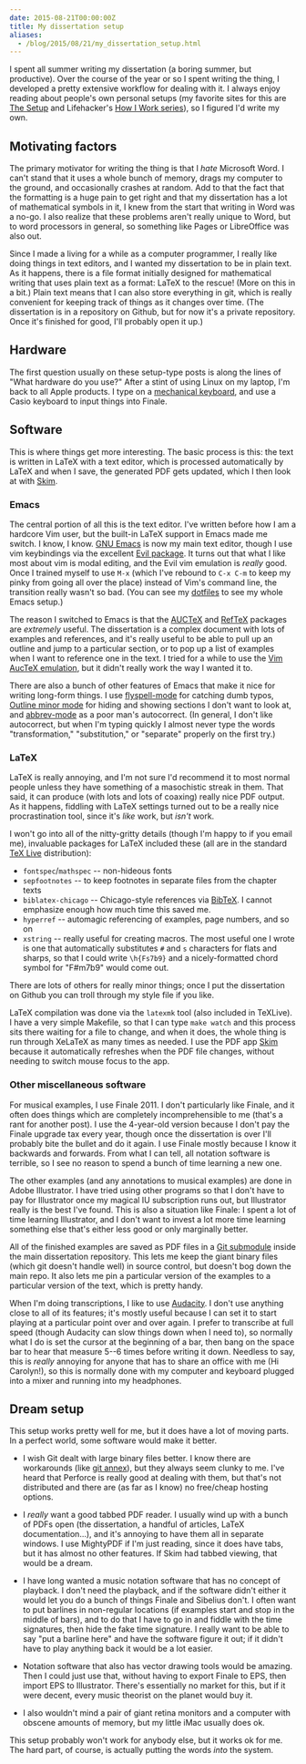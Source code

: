 ```yaml
---
date: 2015-08-21T00:00:00Z
title: My dissertation setup
aliases:
  - /blog/2015/08/21/my_dissertation_setup.html
---
```


I spent all summer writing my dissertation (a boring summer, but productive).
Over the course of the year or so I spent writing the thing, I developed a
pretty extensive workflow for dealing with it. I always enjoy reading about
people's own personal setups (my favorite sites for this are
[The Setup](usesthis.com) and Lifehacker's
[How I Work series](http://lifehacker.com/tag/how-i-work)), so I figured I'd
write my own.

<!--more-->

## Motivating factors

The primary motivator for writing the thing is that I *hate* Microsoft Word.
I can't stand that it uses a whole bunch of memory, drags my computer to the
ground, and occasionally crashes at random. Add to that the fact that the
formatting is a huge pain to get right and that my dissertation has a lot of
mathematical symbols in it, I knew from the start that writing in Word was a
no-go. I also realize that these problems aren't really unique to Word, but to
word processors in general, so something like Pages or LibreOffice was also
out.

Since I made a living for a while as a computer programmer, I really like
doing things in text editors, and I wanted my dissertation to be in plain
text. As it happens, there is a file format initially designed for
mathematical writing that uses plain text as a format: LaTeX to the rescue!
(More on this in a bit.) Plain text means that I can also store everything in
git, which is really convenient for keeping track of things as it changes over
time. (The dissertation is in a repository on Github, but for now it's a
private repository. Once it's finished for good, I'll probably open it up.)

## Hardware

The first question usually on these setup-type posts is along the lines of
"What hardware do you use?" After a stint of using Linux on my laptop, I'm
back to all Apple products. I type on a
[mechanical keyboard](/blog/2013/09/18/tactility_of_typing.html), and use a
Casio keyboard to input things into Finale.

## Software

This is where things get more interesting. The basic process is this: the text
is written in LaTeX with a text editor, which is processed automatically by
LaTeX and when I save, the generated PDF gets updated, which I then look at
with [Skim](http://skim-app.sourceforge.net/).

### Emacs

The central portion of all this is the text editor. I've written before how I
am a hardcore Vim user, but the built-in LaTeX support in Emacs made me
switch. I know, I know. [GNU Emacs](https://www.gnu.org/software/emacs/) is
now my main text editor, though I use vim keybindings via the excellent
[Evil package](https://bitbucket.org/lyro/evil/wiki/Home). It turns out that
what I like most about vim is modal editing, and the Evil vim emulation is
*really* good. Once I trained myself to use `M-x` (which I've rebound to `C-x
C-m` to keep my pinky from going all over the place) instead of Vim's command
line, the transition really wasn't so bad. (You can see my
[dotfiles](github.com/mmcclimon/dotfiles) to see my whole Emacs setup.)

The reason I switched to Emacs is that the
[AUCTeX](https://www.gnu.org/software/auctex/) and
[RefTeX](https://www.gnu.org/software/auctex/reftex.html) packages are
*extremely* useful. The dissertation is a complex document with lots of
examples and references, and it's really useful to be able to pull up an
outline and jump to a particular section, or to pop up a list of examples when
I want to reference one in the text. I tried for a while to use the
[Vim AucTeX emulation](http://www.vim.org/scripts/script.php?script_id=162),
but it didn't really work the way I wanted it to.

There are also a bunch of other features of Emacs that make it nice for
writing long-form things. I use
[flyspell-mode](http://www.emacswiki.org/emacs/FlySpell) for catching dumb
typos, [Outline minor mode](http://www.emacswiki.org/emacs/OutlineMinorMode)
for hiding and showing sections I don't want to look at, and
[abbrev-mode](http://www.emacswiki.org/emacs/AbbrevMode) as a poor man's
autocorrect. (In general, I don't like autocorrect, but when I'm typing
quickly I almost never type the words "transformation," "substitution," or
"separate" properly on the first try.)

### LaTeX

LaTeX is really annoying, and I'm not sure I'd recommend it to most normal
people unless they have something of a masochistic streak in them. That said,
it can produce (with lots and lots of coaxing) really nice PDF output. As it
happens, fiddling with LaTeX settings turned out to be a really nice
procrastination tool, since it's *like* work, but *isn't* work.

I won't go into all of the nitty-gritty details (though I'm happy to if you
email me), invaluable packages for LaTeX included these (all are in the
standard [TeX Live](https://www.tug.org/texlive/) distribution):

- `fontspec`/`mathspec` -- non-hideous fonts
- `sepfootnotes` -- to keep footnotes in separate files from the chapter texts
- `biblatex-chicago` -- Chicago-style references via
  [BibTeX](http://www.bibtex.org/).  I cannot emphasize enough how much time
  this saved me.
- `hyperref` -- automagic referencing of examples, page numbers, and so on
- `xstring` -- really useful for creating macros. The most useful one I wrote
  is one that automatically substitutes `#` and `s` characters for flats and
  sharps, so that I could write `\h{Fs7b9}` and a nicely-formatted chord
  symbol for "F#m7b9" would come out.

There are lots of others for really minor things; once I put the dissertation
on Github you can troll through my style file if you like.

LaTeX compilation was done via the `latexmk` tool (also included in TeXLive).
I have a very simple Makefile, so that I can type `make watch` and this
process sits there waiting for a file to change, and when it does, the whole
thing is run through XeLaTeX as many times as needed. I use the PDF app
[Skim](http://skim-app.sourceforge.net/) because it automatically refreshes
when the PDF file changes, without needing to switch mouse focus to the app.

### Other miscellaneous software

For musical examples, I use Finale 2011. I don't particularly like Finale, and
it often does things which are completely incomprehensible to me (that's a
rant for another post). I use the 4-year-old version because I don't pay the
Finale upgrade tax every year, though once the dissertation is over I'll
probably bite the bullet and do it again. I use Finale mostly because I know
it backwards and forwards. From what I can tell, all notation software is
terrible, so I see no reason to spend a bunch of time learning a new one.

The other examples (and any annotations to musical examples) are done in Adobe
Illustrator. I have tried using other programs so that I don't have to pay for
Illustrator once my magical IU subscription runs out, but Illustrator really
is the best I've found. This is also a situation like Finale: I spent a lot of
time learning Illustrator, and I don't want to invest a lot more time learning
something else that's either less good or only marginally better.

All of the finished examples are saved as PDF files in a
[Git submodule](http://www.git-scm.com/book/en/v2/Git-Tools-Submodules) inside
the main dissertation repository. This lets me keep the giant binary files
(which git doesn't handle well) in source control, but doesn't bog down the
main repo. It also lets me pin a particular version of the examples to a
particular version of the text, which is pretty handy.

When I'm doing transcriptions, I like to use
[Audacity](http://www.audacityteam.org/). I don't use anything close to all of
its features; it's mostly useful because I can set it to start playing at a
particular point over and over again. I prefer to transcribe at full speed
(though Audacity can slow things down when I need to), so normally what I do
is set the cursor at the beginning of a bar, then bang on the space bar to
hear that measure 5--6 times before writing it down. Needless to say, this is
*really* annoying for anyone that has to share an office with me (Hi
Carolyn!), so this is normally done with my computer and keyboard plugged into
a mixer and running into my headphones.

## Dream setup

This setup works pretty well for me, but it does have a lot of moving parts.
In a perfect world, some software would make it better.

- I wish Git dealt with large binary files better. I know there are
  workarounds (like [git annex](http://git-annex.branchable.com/)), but they
  always seem clunky to me. I've heard that Perforce is really good at dealing
  with them, but that's not distributed and there are (as far as I know) no
  free/cheap hosting options.

- I *really* want a good tabbed PDF reader. I usually wind up with a bunch of
  PDFs open (the dissertation, a handful of articles, LaTeX documentation...),
  and it's annoying to have them all in separate windows. I use MightyPDF if
  I'm just reading, since it does have tabs, but it has almost no other
  features. If Skim had tabbed viewing, that would be a dream.

- I have long wanted a music notation software that has no concept of
  playback. I don't need the playback, and if the software didn't either it
  would let you do a bunch of things Finale and Sibelius don't. I often
  want to put barlines in non-regular locations (if examples start and stop in
  the middle of bars), and to do that I have to go in and fiddle with the time
  signatures, then hide the fake time signature. I really want to be able to
  say "put a barline here" and have the software figure it out; if it didn't
  have to play anything back it would be a lot easier.

- Notation software that also has vector drawing tools would be amazing. Then
  I could just use that, without having to export Finale to EPS, then import
  EPS to Illustrator. There's essentially no market for this, but if it were
  decent, every music theorist on the planet would buy it.

- I also wouldn't mind a pair of giant retina monitors and a computer with obscene
  amounts of memory, but my little iMac usually does ok.

This setup probably won't work for anybody else, but it works ok for me. The
hard part, of course, is actually putting the words *into* the system.
